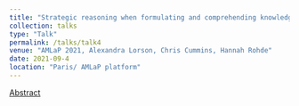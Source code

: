 ```yaml
---
title: "Strategic reasoning when formulating and comprehending knowledge ascriptions"
collection: talks
type: "Talk"
permalink: /talks/talk4
venue: "AMLaP 2021, Alexandra Lorson, Chris Cummins, Hannah Rohde"
date: 2021-09-4
location: "Paris/ AMLaP platform"
---
```


[Abstract](http://alex-lorson.github.io/files/amlapabstractFinal.pdf)
